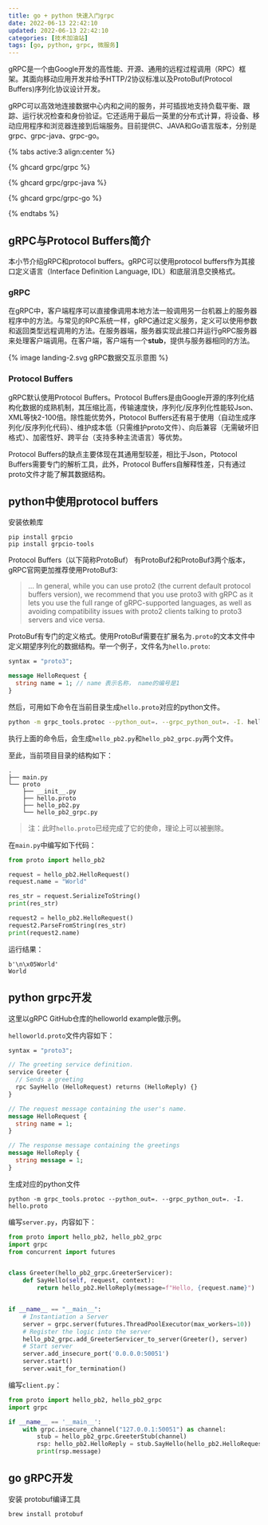 ```yaml
---
title: go + python 快速入门grpc
date: 2022-06-13 22:42:10
updated: 2022-06-13 22:42:10
categories: [技术加油站]
tags: [go, python, grpc, 微服务]
---
```


gRPC是一个由Google开发的高性能、开源、通用的远程过程调用（RPC）框架。其面向移动应用开发并给予HTTP/2协议标准以及ProtoBuf(Protocol Buffers)序列化协议设计开发。

<!--more-->

gRPC可以高效地连接数据中心内和之间的服务，并可插拔地支持负载平衡、跟踪、运行状况检查和身份验证。它还适用于最后一英里的分布式计算，将设备、移动应用程序和浏览器连接到后端服务。目前提供C、JAVA和Go语言版本，分别是grpc、grpc-java、grpc-go。

{% tabs active:3 align:center %}

<!-- tab grpc -->

{% ghcard grpc/grpc %}

<!-- tab grpc-java -->

{% ghcard grpc/grpc-java %}

<!-- tab grpc-go -->

{% ghcard grpc/grpc-go %}

{% endtabs %}



## gRPC与Protocol Buffers简介

本小节介绍gRPC和protocol buffers。gRPC可以使用protocol buffers作为其接口定义语言（Interface Definition Language, IDL）和底层消息交换格式。

### gRPC

在gRPC中，客户端程序可以直接像调用本地方法一般调用另一台机器上的服务器程序中的方法。与常见的RPC系统一样，gRPC通过定义服务，定义可以使用参数和返回类型远程调用的方法。在服务器端，服务器实现此接口并运行gRPC服务器来处理客户端调用。在客户端，客户端有一个**stub**，提供与服务器相同的方法。

{% image landing-2.svg gRPC数据交互示意图 %}

### Protocol Buffers

gRPC默认使用Protocol Buffers。Protocol Buffers是由Google开源的序列化结构化数据的成熟机制，其压缩比高，传输速度快，序列化/反序列化性能较Json、XML等快2-100倍。除性能优势外，Ptotocol Buffers还有易于使用（自动生成序列化/反序列化代码）、维护成本低（只需维护proto文件）、向后兼容（无需破坏旧格式）、加密性好、跨平台（支持多种主流语言）等优势。

Protocol Buffers的缺点主要体现在其通用型较差，相比于Json，Ptotocol Buffers需要专门的解析工具，此外，Protocol Buffers自解释性差，只有通过proto文件才能了解其数据结构。

## python中使用protocol buffers

安装依赖库

```
pip install grpcio
pip install grpcio-tools
```

Protocol Buffers（以下简称ProtoBuf） 有ProtoBuf2和ProtoBuf3两个版本，gRPC官网更加推荐使用ProtoBuf3:

> ... In general, while you can use proto2 (the current default protocol buffers version), we recommend that you use proto3 with gRPC as it lets you use the full range of gRPC-supported languages, as well as avoiding compatibility issues with proto2 clients talking to proto3 servers and vice versa.

ProtoBuf有专门的定义格式。使用ProtoBuf需要在扩展名为`.proto`的文本文件中定义期望序列化的数据结构。举一个例子，文件名为`hello.proto`:

```protobuf
syntax = "proto3";

message HelloRequest {
  string name = 1; // name 表示名称， name的编号是1
}
```

然后，可用如下命令在当前目录生成`hello.proto`对应的python文件。

```bash
python -m grpc_tools.protoc --python_out=. --grpc_python_out=. -I. hello.proto
```

执行上面的命令后，会生成`hello_pb2.py`和`hello_pb2_grpc.py`两个文件。

至此，当前项目目录的结构如下：

```
.
├── main.py
└── proto
    ├── __init__.py
    ├── hello.proto
    ├── hello_pb2.py
    └── hello_pb2_grpc.py
```

> 注：此时`hello.proto`已经完成了它的使命，理论上可以被删除。

在`main.py`中编写如下代码：

```python
from proto import hello_pb2

request = hello_pb2.HelloRequest()
request.name = "World"

res_str = request.SerializeToString()
print(res_str)

request2 = hello_pb2.HelloRequest()
request2.ParseFromString(res_str)
print(request2.name)
```

运行结果：

```
b'\n\x05World'
World
```



## python grpc开发

这里以gRPC GitHub仓库的helloworld example做示例。

`helloworld.proto`文件内容如下：

```protobuf
syntax = "proto3";

// The greeting service definition.
service Greeter {
  // Sends a greeting
  rpc SayHello (HelloRequest) returns (HelloReply) {}
}

// The request message containing the user's name.
message HelloRequest {
  string name = 1;
}

// The response message containing the greetings
message HelloReply {
  string message = 1;
}
```

生成对应的python文件

```
python -m grpc_tools.protoc --python_out=. --grpc_python_out=. -I. hello.proto
```



编写`server.py`，内容如下：

```python
from proto import hello_pb2, hello_pb2_grpc
import grpc
from concurrent import futures


class Greeter(hello_pb2_grpc.GreeterServicer):
    def SayHello(self, request, context):
        return hello_pb2.HelloReply(message=f"Hello, {request.name}")


if __name__ == "__main__":
    # Instantiation a Server
    server = grpc.server(futures.ThreadPoolExecutor(max_workers=10))
    # Register the logic into the server
    hello_pb2_grpc.add_GreeterServicer_to_server(Greeter(), server)
    # Start server
    server.add_insecure_port('0.0.0.0:50051')
    server.start()
    server.wait_for_termination()
```



编写`client.py`：

```python
from proto import hello_pb2, hello_pb2_grpc
import grpc

if __name__ == '__main__':
    with grpc.insecure_channel("127.0.0.1:50051") as channel:
        stub = hello_pb2_grpc.GreeterStub(channel)
        rsp: hello_pb2.HelloReply = stub.SayHello(hello_pb2.HelloRequest(name='World'))
        print(rsp.message)
```



## go gRPC开发

安装 protobuf编译工具

```
brew install protobuf
```

















